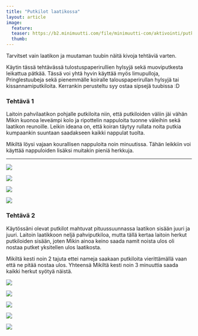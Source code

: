 ```yaml
---
title: "Putkilot laatikossa"
layout: article
image:
  feature:
  teaser: https://b2.minimuutti.com/file/minimuutti-com/aktivointi/putkilot-laatikossa/DSC48624-245px.jpg
  thumb:
---
```


Tarvitset vain laatikon ja muutaman tuubin näitä kivoja tehtäviä varten.

Käytin tässä tehtävässä tulostuspaperirullien hylsyjä sekä muoviputkesta leikattua pätkää. Tässä voi yhtä hyvin käyttää myös limupulloja, Pringlestuubeja sekä pienemmälle koiralle talouspaperirullan hylsyjä tai kissannamiputkiloita. Kerrankin perusteltu syy ostaa sipsejä tuubissa :D

### Tehtävä 1

Laitoin pahvilaatikon pohjalle putkiloita niin, että putkiloiden väliin jäi vähän Mikin kuonoa leveämpi kolo ja ripottelin nappuloita tuonne väleihin sekä laatikon reunoille. Leikin ideana on, että koiran täytyy rullata noita putkia kumpaankin suuntaan saadakseen kaikki nappulat tuolta.

Mikiltä löysi vajaan kourallisen nappuloita noin minuutissa. Tähän leikkiin voi käyttää nappuloiden lisäksi muitakin pieniä herkkuja.

---

![](https://b2.minimuutti.com/file/minimuutti-com/aktivointi/putkilot-laatikossa/DSC47163-800px.jpg)

![](https://b2.minimuutti.com/file/minimuutti-com/aktivointi/putkilot-laatikossa/DSC47197-800px.jpg)

![](https://b2.minimuutti.com/file/minimuutti-com/aktivointi/putkilot-laatikossa/DSC47175-800px.jpg)

![](https://b2.minimuutti.com/file/minimuutti-com/aktivointi/putkilot-laatikossa/DSC47219-800px.jpg)

### Tehtävä 2

Käytössäni olevat putkilot mahtuvat pituussuunnassa laatikon sisään juuri ja juuri. Laitoin laatikkoon neljä pahviputkiloa, mutta tällä kertaa laitoin herkut putkiloiden sisään, joten Mikin ainoa keino saada namit noista ulos oli nostaa putket yksitellen ulos laatikosta.

Mikiltä kesti noin 2 tajuta ettei nameja saakaan putkiloita vierittämällä vaan että ne pitää nostaa ulos. Yhteensä Mikiltä kesti noin 3 minuuttia saada kaikki herkut syötyä näistä.

![](https://b2.minimuutti.com/file/minimuutti-com/aktivointi/putkilot-laatikossa/DSC48624-800px.jpg)

![](https://b2.minimuutti.com/file/minimuutti-com/aktivointi/putkilot-laatikossa/DSC48626-800px.jpg)

![](https://b2.minimuutti.com/file/minimuutti-com/aktivointi/putkilot-laatikossa/DSC48644-800px.jpg)

![](https://b2.minimuutti.com/file/minimuutti-com/aktivointi/putkilot-laatikossa/DSC48649-800px.jpg)

![](https://b2.minimuutti.com/file/minimuutti-com/aktivointi/putkilot-laatikossa/DSC48651-800px.jpg)
